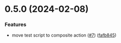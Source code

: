 # 0.5.0 (2024-02-08)


### Features

* move test script to composite action ([#7](https://github.com/xizjia/greetings-ci/issues/7)) ([fafb845](https://github.com/xizjia/greetings-ci/commit/fafb845b3ca01b043ee8185fee4bc7d822d63038))



